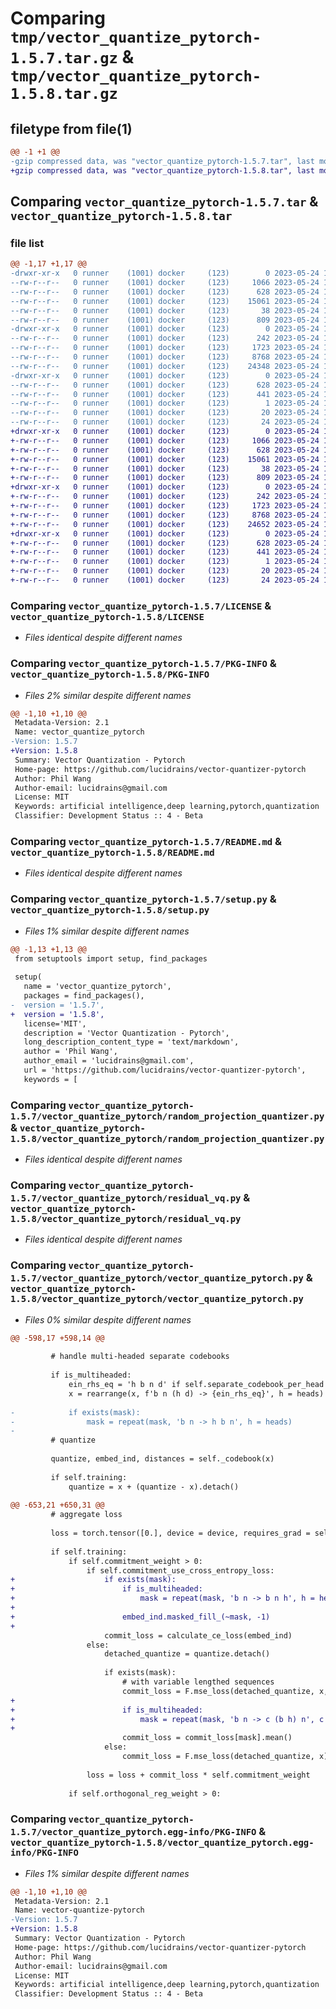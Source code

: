 # Comparing `tmp/vector_quantize_pytorch-1.5.7.tar.gz` & `tmp/vector_quantize_pytorch-1.5.8.tar.gz`

## filetype from file(1)

```diff
@@ -1 +1 @@
-gzip compressed data, was "vector_quantize_pytorch-1.5.7.tar", last modified: Wed May 24 14:18:41 2023, max compression
+gzip compressed data, was "vector_quantize_pytorch-1.5.8.tar", last modified: Wed May 24 14:28:34 2023, max compression
```

## Comparing `vector_quantize_pytorch-1.5.7.tar` & `vector_quantize_pytorch-1.5.8.tar`

### file list

```diff
@@ -1,17 +1,17 @@
-drwxr-xr-x   0 runner    (1001) docker     (123)        0 2023-05-24 14:18:41.417297 vector_quantize_pytorch-1.5.7/
--rw-r--r--   0 runner    (1001) docker     (123)     1066 2023-05-24 14:18:26.000000 vector_quantize_pytorch-1.5.7/LICENSE
--rw-r--r--   0 runner    (1001) docker     (123)      628 2023-05-24 14:18:41.417297 vector_quantize_pytorch-1.5.7/PKG-INFO
--rw-r--r--   0 runner    (1001) docker     (123)    15061 2023-05-24 14:18:26.000000 vector_quantize_pytorch-1.5.7/README.md
--rw-r--r--   0 runner    (1001) docker     (123)       38 2023-05-24 14:18:41.417297 vector_quantize_pytorch-1.5.7/setup.cfg
--rw-r--r--   0 runner    (1001) docker     (123)      809 2023-05-24 14:18:26.000000 vector_quantize_pytorch-1.5.7/setup.py
-drwxr-xr-x   0 runner    (1001) docker     (123)        0 2023-05-24 14:18:41.417297 vector_quantize_pytorch-1.5.7/vector_quantize_pytorch/
--rw-r--r--   0 runner    (1001) docker     (123)      242 2023-05-24 14:18:26.000000 vector_quantize_pytorch-1.5.7/vector_quantize_pytorch/__init__.py
--rw-r--r--   0 runner    (1001) docker     (123)     1723 2023-05-24 14:18:26.000000 vector_quantize_pytorch-1.5.7/vector_quantize_pytorch/random_projection_quantizer.py
--rw-r--r--   0 runner    (1001) docker     (123)     8768 2023-05-24 14:18:26.000000 vector_quantize_pytorch-1.5.7/vector_quantize_pytorch/residual_vq.py
--rw-r--r--   0 runner    (1001) docker     (123)    24348 2023-05-24 14:18:26.000000 vector_quantize_pytorch-1.5.7/vector_quantize_pytorch/vector_quantize_pytorch.py
-drwxr-xr-x   0 runner    (1001) docker     (123)        0 2023-05-24 14:18:41.417297 vector_quantize_pytorch-1.5.7/vector_quantize_pytorch.egg-info/
--rw-r--r--   0 runner    (1001) docker     (123)      628 2023-05-24 14:18:41.000000 vector_quantize_pytorch-1.5.7/vector_quantize_pytorch.egg-info/PKG-INFO
--rw-r--r--   0 runner    (1001) docker     (123)      441 2023-05-24 14:18:41.000000 vector_quantize_pytorch-1.5.7/vector_quantize_pytorch.egg-info/SOURCES.txt
--rw-r--r--   0 runner    (1001) docker     (123)        1 2023-05-24 14:18:41.000000 vector_quantize_pytorch-1.5.7/vector_quantize_pytorch.egg-info/dependency_links.txt
--rw-r--r--   0 runner    (1001) docker     (123)       20 2023-05-24 14:18:41.000000 vector_quantize_pytorch-1.5.7/vector_quantize_pytorch.egg-info/requires.txt
--rw-r--r--   0 runner    (1001) docker     (123)       24 2023-05-24 14:18:41.000000 vector_quantize_pytorch-1.5.7/vector_quantize_pytorch.egg-info/top_level.txt
+drwxr-xr-x   0 runner    (1001) docker     (123)        0 2023-05-24 14:28:34.000207 vector_quantize_pytorch-1.5.8/
+-rw-r--r--   0 runner    (1001) docker     (123)     1066 2023-05-24 14:28:20.000000 vector_quantize_pytorch-1.5.8/LICENSE
+-rw-r--r--   0 runner    (1001) docker     (123)      628 2023-05-24 14:28:34.000207 vector_quantize_pytorch-1.5.8/PKG-INFO
+-rw-r--r--   0 runner    (1001) docker     (123)    15061 2023-05-24 14:28:20.000000 vector_quantize_pytorch-1.5.8/README.md
+-rw-r--r--   0 runner    (1001) docker     (123)       38 2023-05-24 14:28:34.000207 vector_quantize_pytorch-1.5.8/setup.cfg
+-rw-r--r--   0 runner    (1001) docker     (123)      809 2023-05-24 14:28:20.000000 vector_quantize_pytorch-1.5.8/setup.py
+drwxr-xr-x   0 runner    (1001) docker     (123)        0 2023-05-24 14:28:34.000207 vector_quantize_pytorch-1.5.8/vector_quantize_pytorch/
+-rw-r--r--   0 runner    (1001) docker     (123)      242 2023-05-24 14:28:20.000000 vector_quantize_pytorch-1.5.8/vector_quantize_pytorch/__init__.py
+-rw-r--r--   0 runner    (1001) docker     (123)     1723 2023-05-24 14:28:20.000000 vector_quantize_pytorch-1.5.8/vector_quantize_pytorch/random_projection_quantizer.py
+-rw-r--r--   0 runner    (1001) docker     (123)     8768 2023-05-24 14:28:20.000000 vector_quantize_pytorch-1.5.8/vector_quantize_pytorch/residual_vq.py
+-rw-r--r--   0 runner    (1001) docker     (123)    24652 2023-05-24 14:28:20.000000 vector_quantize_pytorch-1.5.8/vector_quantize_pytorch/vector_quantize_pytorch.py
+drwxr-xr-x   0 runner    (1001) docker     (123)        0 2023-05-24 14:28:34.000207 vector_quantize_pytorch-1.5.8/vector_quantize_pytorch.egg-info/
+-rw-r--r--   0 runner    (1001) docker     (123)      628 2023-05-24 14:28:33.000000 vector_quantize_pytorch-1.5.8/vector_quantize_pytorch.egg-info/PKG-INFO
+-rw-r--r--   0 runner    (1001) docker     (123)      441 2023-05-24 14:28:33.000000 vector_quantize_pytorch-1.5.8/vector_quantize_pytorch.egg-info/SOURCES.txt
+-rw-r--r--   0 runner    (1001) docker     (123)        1 2023-05-24 14:28:33.000000 vector_quantize_pytorch-1.5.8/vector_quantize_pytorch.egg-info/dependency_links.txt
+-rw-r--r--   0 runner    (1001) docker     (123)       20 2023-05-24 14:28:33.000000 vector_quantize_pytorch-1.5.8/vector_quantize_pytorch.egg-info/requires.txt
+-rw-r--r--   0 runner    (1001) docker     (123)       24 2023-05-24 14:28:33.000000 vector_quantize_pytorch-1.5.8/vector_quantize_pytorch.egg-info/top_level.txt
```

### Comparing `vector_quantize_pytorch-1.5.7/LICENSE` & `vector_quantize_pytorch-1.5.8/LICENSE`

 * *Files identical despite different names*

### Comparing `vector_quantize_pytorch-1.5.7/PKG-INFO` & `vector_quantize_pytorch-1.5.8/PKG-INFO`

 * *Files 2% similar despite different names*

```diff
@@ -1,10 +1,10 @@
 Metadata-Version: 2.1
 Name: vector_quantize_pytorch
-Version: 1.5.7
+Version: 1.5.8
 Summary: Vector Quantization - Pytorch
 Home-page: https://github.com/lucidrains/vector-quantizer-pytorch
 Author: Phil Wang
 Author-email: lucidrains@gmail.com
 License: MIT
 Keywords: artificial intelligence,deep learning,pytorch,quantization
 Classifier: Development Status :: 4 - Beta
```

### Comparing `vector_quantize_pytorch-1.5.7/README.md` & `vector_quantize_pytorch-1.5.8/README.md`

 * *Files identical despite different names*

### Comparing `vector_quantize_pytorch-1.5.7/setup.py` & `vector_quantize_pytorch-1.5.8/setup.py`

 * *Files 1% similar despite different names*

```diff
@@ -1,13 +1,13 @@
 from setuptools import setup, find_packages
 
 setup(
   name = 'vector_quantize_pytorch',
   packages = find_packages(),
-  version = '1.5.7',
+  version = '1.5.8',
   license='MIT',
   description = 'Vector Quantization - Pytorch',
   long_description_content_type = 'text/markdown',
   author = 'Phil Wang',
   author_email = 'lucidrains@gmail.com',
   url = 'https://github.com/lucidrains/vector-quantizer-pytorch',
   keywords = [
```

### Comparing `vector_quantize_pytorch-1.5.7/vector_quantize_pytorch/random_projection_quantizer.py` & `vector_quantize_pytorch-1.5.8/vector_quantize_pytorch/random_projection_quantizer.py`

 * *Files identical despite different names*

### Comparing `vector_quantize_pytorch-1.5.7/vector_quantize_pytorch/residual_vq.py` & `vector_quantize_pytorch-1.5.8/vector_quantize_pytorch/residual_vq.py`

 * *Files identical despite different names*

### Comparing `vector_quantize_pytorch-1.5.7/vector_quantize_pytorch/vector_quantize_pytorch.py` & `vector_quantize_pytorch-1.5.8/vector_quantize_pytorch/vector_quantize_pytorch.py`

 * *Files 0% similar despite different names*

```diff
@@ -598,17 +598,14 @@
 
         # handle multi-headed separate codebooks
 
         if is_multiheaded:
             ein_rhs_eq = 'h b n d' if self.separate_codebook_per_head else '1 (b h) n d'
             x = rearrange(x, f'b n (h d) -> {ein_rhs_eq}', h = heads)
 
-            if exists(mask):
-                mask = repeat(mask, 'b n -> h b n', h = heads)
-
         # quantize
 
         quantize, embed_ind, distances = self._codebook(x)
 
         if self.training:
             quantize = x + (quantize - x).detach()
 
@@ -653,21 +650,31 @@
         # aggregate loss
 
         loss = torch.tensor([0.], device = device, requires_grad = self.training)
 
         if self.training:
             if self.commitment_weight > 0:
                 if self.commitment_use_cross_entropy_loss:
+                    if exists(mask):
+                        if is_multiheaded:
+                            mask = repeat(mask, 'b n -> b n h', h = heads)
+
+                        embed_ind.masked_fill_(~mask, -1)
+
                     commit_loss = calculate_ce_loss(embed_ind)
                 else:
                     detached_quantize = quantize.detach()
 
                     if exists(mask):
                         # with variable lengthed sequences
                         commit_loss = F.mse_loss(detached_quantize, x, reduction = 'none')
+
+                        if is_multiheaded:
+                            mask = repeat(mask, 'b n -> c (b h) n', c = commit_loss.shape[0], h = commit_loss.shape[1] // mask.shape[0])
+
                         commit_loss = commit_loss[mask].mean()
                     else:
                         commit_loss = F.mse_loss(detached_quantize, x)
 
                 loss = loss + commit_loss * self.commitment_weight
 
             if self.orthogonal_reg_weight > 0:
```

### Comparing `vector_quantize_pytorch-1.5.7/vector_quantize_pytorch.egg-info/PKG-INFO` & `vector_quantize_pytorch-1.5.8/vector_quantize_pytorch.egg-info/PKG-INFO`

 * *Files 1% similar despite different names*

```diff
@@ -1,10 +1,10 @@
 Metadata-Version: 2.1
 Name: vector-quantize-pytorch
-Version: 1.5.7
+Version: 1.5.8
 Summary: Vector Quantization - Pytorch
 Home-page: https://github.com/lucidrains/vector-quantizer-pytorch
 Author: Phil Wang
 Author-email: lucidrains@gmail.com
 License: MIT
 Keywords: artificial intelligence,deep learning,pytorch,quantization
 Classifier: Development Status :: 4 - Beta
```

